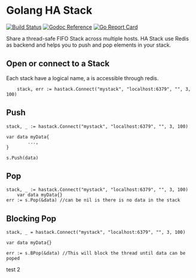 # Golang HA Stack
[![Build Status](https://travis-ci.org/fsamin/go-hastack.svg?branch=master)](https://travis-ci.org/fsamin/go-hastack)
[![Godoc Reference](https://img.shields.io/badge/godoc-reference-blue.svg)](https://godoc.org/github.com/fsamin/go-hastack)
[![Go Report Card](https://goreportcard.com/badge/github.com/fsamin/go-hastack)](https://goreportcard.com/report/github.com/fsamin/go-hastack)

Share a thread-safe FIFO Stack across multiple hosts. HA Stack use Redis as backend and helps you to push and pop elements in your stack.

## Open or connect to a Stack
Each stack have a logical name, a is accessible through redis.
```
    stack, err := hastack.Connect("mystack", "localhost:6379", "", 3, 100)
```


## Push
```
stack, _ := hastack.Connect("mystack", "localhost:6379", "", 3, 100)

var data myData{
        ...,
}

s.Push(data)
```

## Pop
```
stack, _ := hastack.Connect("mystack", "localhost:6379", "", 3, 100)
    var data myData{}
err := s.Pop(&data) //can be nil is there is no data in the stack
```

## Blocking Pop
```
stack, _ = hastack.Connect("mystack", "localhost:6379", "", 3, 100)

var data myData{}

err := s.BPop(&data) //This will block the thread until data can be poped
```
test 2
